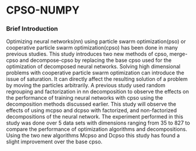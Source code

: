 # CPSO-NUMPY
 
### Brief Introduction
Optimizing neural networks(nn) using particle swarm optimization(pso) or cooperative particle swarm optimization(cpso) has been done in many previous studies. This study introduces two new methods of cpso, merge-cpso and decompose-cpso by replacing the base cpso used for the optimization of decomposed neural networks. Solving high dimensional problems with cooperative particle swarm optimization can introduce the issue of saturation. It can directly affect the resulting solution of a problem by moving the particles arbitrarily. A previous study used random regrouping and factorization in nn decomposition to observe the effects on the performance of training neural networks with cpso using the decomposition methods discussed earlier. This study will observe the effects of using mcpso and dcpso with factorized, and non-factorized decompositions of the neural network. The experiment performed in this study was done over 5 data sets with dimensions ranging from 35 to 827 to compare the performance of optimization algorithms and decompositions. Using the two new algorithms Mcpso and Dcpso this study has found a slight improvement over the base cpso.
